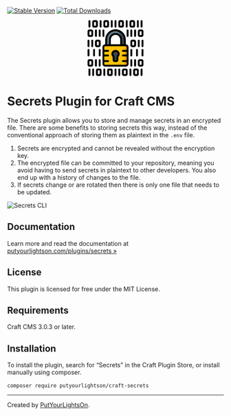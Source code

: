 [![Stable Version](https://img.shields.io/packagist/v/putyourlightson/craft-secrets?label=stable)]((https://packagist.org/packages/putyourlightson/craft-secrets))
[![Total Downloads](https://img.shields.io/packagist/dt/putyourlightson/craft-secrets)](https://packagist.org/packages/putyourlightson/craft-secrets)

<p align="center"><img width="130" src="https://raw.githubusercontent.com/putyourlightson/craft-secrets/develop/src/icon.svg"></p>

# Secrets Plugin for Craft CMS

The Secrets plugin allows you to store and manage secrets in an encrypted file. There are some benefits to storing secrets this way, instead of the conventional approach of storing them as plaintext in the `.env` file.

1. Secrets are encrypted and cannot be revealed without the encryption key.
2. The encrypted file can be committed to your repository, meaning you avoid having to send secrets in plaintext to other developers. You also end up with a history of changes to the file.
3. If secrets change or are rotated then there is only one file that needs to be updated. 

![Secrets CLI](https://putyourlightson.com/assets/images/plugins/secrets/secrets-cli.png)

## Documentation

Learn more and read the documentation at [putyourlightson.com/plugins/secrets »](https://putyourlightson.com/plugins/secrets)

## License

This plugin is licensed for free under the MIT License.

## Requirements

Craft CMS 3.0.3 or later.

## Installation

To install the plugin, search for “Secrets” in the Craft Plugin Store, or install manually using composer.

```
composer require putyourlightson/craft-secrets
```

---

Created by [PutYourLightsOn](https://putyourlightson.com/).
